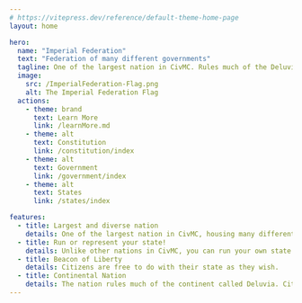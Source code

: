 ```yaml
---
# https://vitepress.dev/reference/default-theme-home-page
layout: home

hero:
  name: "Imperial Federation"
  text: "Federation of many different governments"
  tagline: One of the largest nation in CivMC. Rules much of the Deluvia Continent.
  image:
    src: /ImperialFederation-Flag.png
    alt: The Imperial Federation Flag
  actions:
    - theme: brand
      text: Learn More
      link: /learnMore.md
    - theme: alt
      text: Constitution
      link: /constitution/index
    - theme: alt
      text: Government
      link: /government/index
    - theme: alt
      text: States
      link: /states/index

features:
  - title: Largest and diverse nation
    details: One of the largest nation in CivMC, housing many different cultures and governments.
  - title: Run or represent your state!
    details: Unlike other nations in CivMC, you can run your own state or represent one of your favorite state.
  - title: Beacon of Liberty
    details: Citizens are free to do with their state as they wish.
  - title: Continental Nation
    details: The nation rules much of the continent called Deluvia. Citizens of the IF enjoys total freedom of movement and safety across the continent.
---
```


